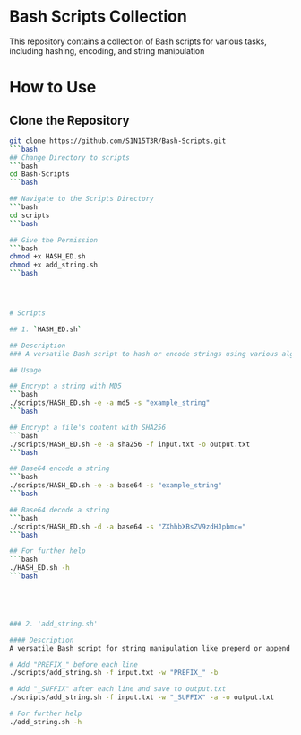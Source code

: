 # Bash Scripts Collection

This repository contains a collection of Bash scripts for various tasks, including hashing, encoding, and string manipulation


# How to Use

## Clone the Repository
```bash
git clone https://github.com/S1N15T3R/Bash-Scripts.git
```bash
## Change Directory to scripts
```bash
cd Bash-Scripts
```bash

## Navigate to the Scripts Directory
```bash
cd scripts
```bash

## Give the Permission 
```bash
chmod +x HASH_ED.sh
chmod +x add_string.sh
```bash




# Scripts

## 1. `HASH_ED.sh`

## Description
### A versatile Bash script to hash or encode strings using various algorithms (e.g., MD5, SHA256, Base64). It supports input from strings or files and allows specifying output files.

## Usage

## Encrypt a string with MD5
```bash
./scripts/HASH_ED.sh -e -a md5 -s "example_string"
```bash

## Encrypt a file's content with SHA256
```bash
./scripts/HASH_ED.sh -e -a sha256 -f input.txt -o output.txt
```bash

## Base64 encode a string
```bash
./scripts/HASH_ED.sh -e -a base64 -s "example_string"
```bash

## Base64 decode a string
```bash
./scripts/HASH_ED.sh -d -a base64 -s "ZXhhbXBsZV9zdHJpbmc="
```bash

## For further help
```bash
./HASH_ED.sh -h
```bash





### 2. 'add_string.sh'

#### Description
A versatile Bash script for string manipulation like prepend or append words to each line in a text file.

# Add "PREFIX_" before each line
./scripts/add_string.sh -f input.txt -w "PREFIX_" -b

# Add "_SUFFIX" after each line and save to output.txt
./scripts/add_string.sh -f input.txt -w "_SUFFIX" -a -o output.txt

# For further help
./add_string.sh -h

